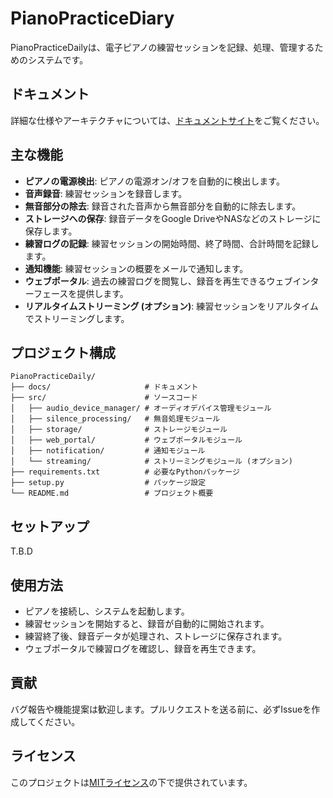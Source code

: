 # PianoPracticeDiary

PianoPracticeDailyは、電子ピアノの練習セッションを記録、処理、管理するためのシステムです。

## ドキュメント

詳細な仕様やアーキテクチャについては、[ドキュメントサイト](https://bleach31.github.io/PianoPracticeDaily/)をご覧ください。

## 主な機能

- **ピアノの電源検出**: ピアノの電源オン/オフを自動的に検出します。
- **音声録音**: 練習セッションを録音します。
- **無音部分の除去**: 録音された音声から無音部分を自動的に除去します。
- **ストレージへの保存**: 録音データをGoogle DriveやNASなどのストレージに保存します。
- **練習ログの記録**: 練習セッションの開始時間、終了時間、合計時間を記録します。
- **通知機能**: 練習セッションの概要をメールで通知します。
- **ウェブポータル**: 過去の練習ログを閲覧し、録音を再生できるウェブインターフェースを提供します。
- **リアルタイムストリーミング (オプション)**: 練習セッションをリアルタイムでストリーミングします。

## プロジェクト構成

```
PianoPracticeDaily/
├── docs/                     # ドキュメント
├── src/                      # ソースコード
│   ├── audio_device_manager/ # オーディオデバイス管理モジュール
│   ├── silence_processing/   # 無音処理モジュール
│   ├── storage/              # ストレージモジュール
│   ├── web_portal/           # ウェブポータルモジュール
│   ├── notification/         # 通知モジュール
│   └── streaming/            # ストリーミングモジュール (オプション)
├── requirements.txt          # 必要なPythonパッケージ
├── setup.py                  # パッケージ設定
└── README.md                 # プロジェクト概要
```

## セットアップ
T.B.D

## 使用方法

- ピアノを接続し、システムを起動します。
- 練習セッションを開始すると、録音が自動的に開始されます。
- 練習終了後、録音データが処理され、ストレージに保存されます。
- ウェブポータルで練習ログを確認し、録音を再生できます。

## 貢献

バグ報告や機能提案は歓迎します。プルリクエストを送る前に、必ずIssueを作成してください。

## ライセンス

このプロジェクトは[MITライセンス](LICENSE)の下で提供されています。



